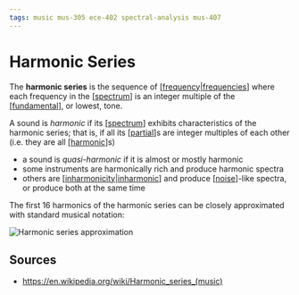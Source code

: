 ```yaml
---
tags: music mus-305 ece-402 spectral-analysis mus-407
---
```


# Harmonic Series

The **harmonic series** is the sequence of [[frequency|frequencies]] where each frequency in the [[spectrum]] is an integer multiple of the [[fundamental]], or lowest, tone.

A sound is _harmonic_ if its [[spectrum]] exhibits characteristics of the harmonic series; that is, if all its [[partial]]s are integer multiples of each other (i.e. they are all [[harmonic]]s)

- a sound is _quasi-harmonic_ if it is almost or mostly harmonic
- some instruments are harmonically rich and produce harmonic spectra
- others are [[inharmonicity|inharmonic]] and produce [[noise]]-like spectra, or produce both at the same time

The first 16 harmonics of the harmonic series can be closely approximated with standard musical notation:

![Harmonic series approximation](/attachments/harmonic-series-approximation.png)

## Sources

- <https://en.wikipedia.org/wiki/Harmonic_series_(music)>

[//begin]: # "Autogenerated link references for markdown compatibility"
[frequency|frequencies]: frequency "Frequency"
[spectrum]: spectrum "Spectrum"
[fundamental]: fundamental "Fundamental"
[partial]: partial "Partial"
[harmonic]: harmonic "Harmonic"
[inharmonicity|inharmonic]: inharmonicity "Inharmonicity"
[noise]: noise "Noise"
[//end]: # "Autogenerated link references"
